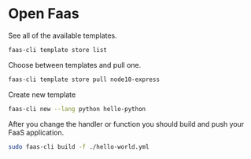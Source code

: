 # Open Faas

See all of the available templates.

```bash
faas-cli template store list
```

Choose between templates and pull one.

```bash
faas-cli template store pull node10-express
```

Create new template

```bash
faas-cli new --lang python hello-python
```

After you change the handler or function you should build and push your FaaS application.

```bash
sudo faas-cli build -f ./hello-world.yml

```